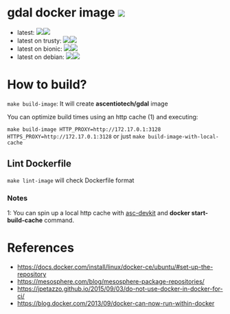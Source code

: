 # gdal docker image [![](https://images.microbadger.com/badges/version/ascentiotech/gdal.svg)](https://microbadger.com/images/ascentiotech/gdal "Get your own version badge on microbadger.com")

* latest: [![](https://images.microbadger.com/badges/version/ascentiotech/gdal.svg)](https://microbadger.com/images/ascentiotech/gdal "Get your own version badge on microbadger.com")[![](https://images.microbadger.com/badges/image/ascentiotech/gdal.svg)](https://microbadger.com/images/ascentiotech/gdal "Get your own image badge on microbadger.com")
* latest on trusty: [![](https://images.microbadger.com/badges/version/ascentiotech/gdal:latest-trusty.svg)](https://microbadger.com/images/ascentiotech/gdal:latest-trusty "Get your own version badge on microbadger.com")[![](https://images.microbadger.com/badges/image/ascentiotech/gdal:latest-trusty.svg)](https://microbadger.com/images/ascentiotech/gdal "Get your own image badge on microbadger.com")
* latest on bionic: [![](https://images.microbadger.com/badges/version/ascentiotech/gdal:latest-bionic.svg)](https://microbadger.com/images/ascentiotech/gdal:latest-bionic "Get your own version badge on microbadger.com")[![](https://images.microbadger.com/badges/image/ascentiotech/gdal:latest-bionic.svg)](https://microbadger.com/images/ascentiotech/gdal "Get your own image badge on microbadger.com")
* latest on debian: [![](https://images.microbadger.com/badges/version/ascentiotech/gdal:latest-debian.svg)](https://microbadger.com/images/ascentiotech/gdal:latest-debian "Get your own version badge on microbadger.com")[![](https://images.microbadger.com/badges/image/ascentiotech/gdal:latest-debian.svg)](https://microbadger.com/images/ascentiotech/gdal "Get your own image badge on microbadger.com")


# How to build?

`make build-image`: It will create **ascentiotech/gdal** image

You can optimize build times using an http cache (1) and executing:

`make build-image HTTP_PROXY=http://172.17.0.1:3128 HTTPS_PROXY=http://172.17.0.1:3128`
or just
`make build-image-with-local-cache`

## Lint Dockerfile

`make lint-image` will check Dockerfile format


### Notes

1: You can spin up a local http cache with [asc-devkit](https://gitlab.ascentio.com.ar/DEV/asc-devkit) and **docker start-build-cache** command.

# References

* https://docs.docker.com/install/linux/docker-ce/ubuntu/#set-up-the-repository
* https://mesosphere.com/blog/mesosphere-package-repositories/
* https://jpetazzo.github.io/2015/09/03/do-not-use-docker-in-docker-for-ci/
* https://blog.docker.com/2013/09/docker-can-now-run-within-docker
